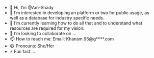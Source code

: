 - 👋 Hi, I’m @Am-Shady
- 👀 I’m interested in developing an platform or two for public usage, as well as a database for industry specific needs.
- 🌱 I’m currently learning how to do all that and to understand what resources are required for my vision.
- 💞️ I’m looking to collaborate on ...
- 📫 How to reach me:
  Email: Khanam.95@g****.com
- 😄 Pronouns: She/Her
- ⚡ Fun fact: ...

<!---
Am-Shady/Am-Shady is a ✨ special ✨ repository because its `README.md` (this file) appears on your GitHub profile.
You can click the Preview link to take a look at your changes.
--->
